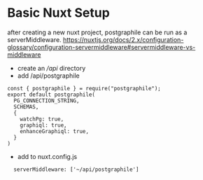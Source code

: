 # Basic Nuxt Setup
after creating a new nuxt project, postgraphile can be run as a serverMiddleware.
https://nuxtjs.org/docs/2.x/configuration-glossary/configuration-servermiddleware#servermiddleware-vs-middleware

- create an */api* directory
- add /api/postgraphile
```
const { postgraphile } = require("postgraphile");
export default postgraphile(
  PG_CONNECTION_STRING,
  SCHEMAS,
  {
    watchPg: true,
    graphiql: true,
    enhanceGraphiql: true,
  }
)
```
- add to nuxt.config.js
```
  serverMiddleware: ['~/api/postgraphile']
```
